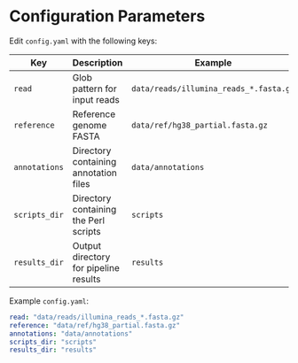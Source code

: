 # Configuration Parameters

Edit `config.yaml` with the following keys:

| Key           | Description                                  | Example                                         |
|---------------|----------------------------------------------|-------------------------------------------------|
| `read`        | Glob pattern for input reads                 | `data/reads/illumina_reads_*.fasta.gz`          |
| `reference`   | Reference genome FASTA                       | `data/ref/hg38_partial.fasta.gz`                |
| `annotations` | Directory containing annotation files        | `data/annotations`                              |
| `scripts_dir` | Directory containing the Perl scripts        | `scripts`                                       |
| `results_dir` | Output directory for pipeline results        | `results`                                       |

Example `config.yaml`:

```yaml
read: "data/reads/illumina_reads_*.fasta.gz"
reference: "data/ref/hg38_partial.fasta.gz"
annotations: "data/annotations"
scripts_dir: "scripts"
results_dir: "results"
```
